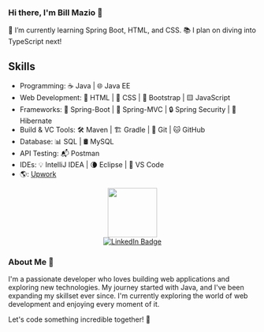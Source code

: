 ### Hi there, I'm Bill Mazio 👋

🌱 I’m currently learning Spring Boot, HTML, and CSS.
📚 I plan on diving into TypeScript next!

## Skills
- Programming: ☕️ Java | 🌐 Java EE  
- Web Development: 📄 HTML | 🎨 CSS | 🥾 Bootstrap | 🟨 JavaScript  
- Frameworks: 🍃 Spring-Boot | 🌿 Spring-MVC | 🔒 Spring Security | 🐻 Hibernate  
- Build & VC Tools: 🛠️ Maven | 🏗️ Gradle | 📁 Git | 🐱 GitHub  
- Database: 📊 SQL | 🛢️ MySQL  
- API Testing: 📬 Postman  
- IDEs: 💡 IntelliJ IDEA | 🌘 Eclipse | 🔵 VS Code
- 🌎: [Upwork](https://www.upwork.com/freelancers/~01f86a9f83d226c5cf?viewMode=1)



<div id="header" align="center">
  <img src="https://media.giphy.com/media/M9gbBd9nbDrOTu1Mqx/giphy.gif" width="100"/>
  <br>
  <a href="https://www.linkedin.com/in/vasileiosmaziotis?lipi=urn%3Ali%3Apage%3Ad_flagship3_profile_view_base_contact_details%3Bq7Rk7A%2F0TXCdDZI%2B9Q29yw%3D%3D">
    <img src="https://img.shields.io/badge/LinkedIn-blue?style=for-the-badge&logo=linkedin&logoColor=white" alt="LinkedIn Badge"/>
  </a>
</div>

### About Me 🌟
I'm a passionate developer who loves building web applications and exploring new technologies. My journey started with Java, and I've been expanding my skillset ever since. I'm currently exploring the world of web development and enjoying every moment of it.

Let's code something incredible together! 🚀




 
<!--
**billmazio/billmazio** is a ✨ _special_ ✨ repository because its `README.md` (this file) appears on your GitHub profile.

Here are some ideas to get you started:

- 🔭 I’m currently working on ...
- 🌱 I’m currently learning ...
- 👯 I’m looking to collaborate on ...
- 🤔 I’m looking for help with ...
- 💬 Ask me about ...
- 📫 How to reach me: ...
- 😄 Pronouns: ...
- ⚡ Fun fact: ...
-->
